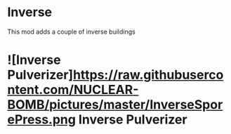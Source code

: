 # Inverse

This mod adds a couple of inverse buildings

# ![Inverse Pulverizer]https://raw.githubusercontent.com/NUCLEAR-BOMB/pictures/master/InverseSporePress.png Inverse Pulverizer
